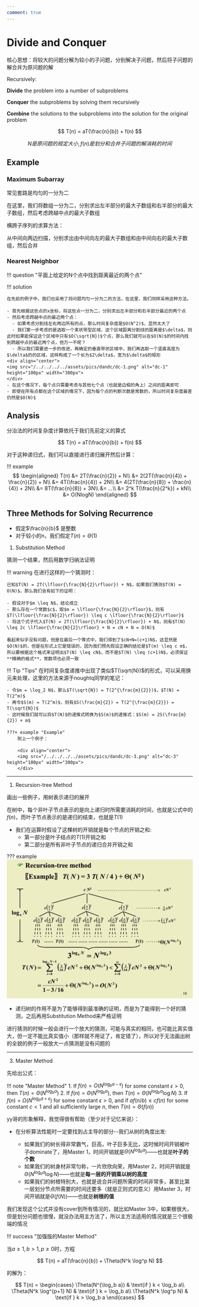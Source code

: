 ```yaml
---
comment: true
---
```


# Divide and Conquer

核心思想：将较大的问题分解为较小的子问题，分别解决子问题，然后将子问题的解合并为原问题的解

Recursively:

**Divide** the problem into a number of subproblems

**Conquer** the subproblems by solving them recursively

**Combine** the solutions to the subproblems into the solution for the original problem

$$
T(n) = aT(\frac{n}{b}) + f(n)
$$

$$
N 是原问题的规定大小, f(n) 是划分和合并子问题的解消耗的时间
$$

## Example

### Maximum Subarray

常见套路是均匀的一分为二

在这里，我们将数组一分为二，分别求出左半部分的最大子数组和右半部分的最大子数组，然后考虑跨越中点的最大子数组

横跨子序列的求算方法：

从中间向两边扫描，分别求出由中间向左的最大子数组和由中间向右的最大子数组，然后合并

### Nearest Neighbor

!!! question "平面上给定的N个点中找到距离最近的两个点"



!!! solution

	在先前的例子中，我们也采用了将问题均匀一分为二的方法，在这里，我们同样采用这种方法。

	- 首先根据这些点的x坐标，将这些点一分为二，分别求出左半部分和右半部分最近的两个点
	- 然后考虑跨越中点的最近两个点：
      - 如果考虑分割线左右两边所有的点，那么时间复杂度是$O(N^2)$，显然太大了
      - 我们第一步考虑的是选取一个束状带型区域，这个区域距离分割线的距离是$\delta$，则此时如果能保证这个区域中只有$O(\sqrt{N})$个点，那么我们就可以在$O(N)$的时间内找到跨越中点的最近两个点，但万一不呢？
      - 所以我们需要进一步的改进，再确定的垂直带状区域中，我们再选取一个竖直高度为$\delta$的的区域，这样构成了一个长为$2\delta$，宽为$\delta$的矩形
	<div align="center">
    <img src="/../../../../assets/pics/dandc/dc-1.png" alt="dc-1" height="100px" width="300px">
    </div>
    - 在这个情况下，每个点只需要考虑与其他七个点（也就是边框的角上）之间的距离即可
	- 即使在所有点都在这个区域的情况下，因为每个点的判断次数是常数的，所以时间复杂度最差仍然是$O(N)$



## Analysis

分治法的时间复杂度计算依托于我们先前定义的算式

$$
T(n) = aT(\frac{n}{b}) + f(n)
$$

对于这种递归式，我们可以直接进行递归展开然后计算：

!!! example
    $$
	\begin{aligned}
	T(n) &= 2T(\frac{n}{2}) + N\\
	&= 2(2T(\frac{n}{4}) + \frac{n}{2}) + N\\
	&= 4T(\frac{n}{4}) + 2N\\
	&= 4(2T(\frac{n}{8}) + \frac{n}{4}) + 2N\\
	&= 8T(\frac{n}{8}) + 3N\\
	&= ...\\
	&= 2^k T(\frac{n}{2^k}) + kN\\
	&= O(NlogN)
	\end{aligned}
	$$


## Three Methods for Solving Recurrence

- 假定$\frac{n}{b}$ 是整数
- 对于较小的n，我们假定$T(n) = \Theta(1)$

1. Substitution Method

猜测一个结果，然后用数学归纳法证明

!!! warning
	在进行这样的一个猜测时：

    已知$T(N) = 2T(\lfloor{\frac{N}{2}\rfloor}) + N$，如果我们猜测$T(N) = O(N)$，那么我们会有如下的证明：

	- 假设对于$m \leq N$，结论成立
	- 那么存在一个常数$c$，取$m = \lfloor{\frac{N}{2}\rfloor}$，则有$T(\lfloor{\frac{N}{2}\rfloor}) \leq c \lfloor{\frac{N}{2}\rfloor}$
	- 将这个式子代入$T(N) = 2T(\lfloor{\frac{N}{2}\rfloor}) + N$，则有$T(N) \leq 2c \lfloor{\frac{N}{2}\rfloor} + N = cN + N = O(N)$

	看起来似乎没有问题，但是在最后一个等式中，我们得到了$cN+N=(c+1)N$，这显然是$O(N)$的，但是在形式上它是错误的，因为我们预先假设正确的结论是$T(m) \leq c m$，所以要根据这个格式来证明出$T(N) \leq cN$，而不是$T(N) \leq (c+1)N$，必须保证**精确的格式**，常数项也必须一致

!!! Tip "Tips"
	在时间复杂度递推中出现了类似$T(\sqrt{N})$的形式，可以采用换元来处理，这里的方法来源于noughtq同学的笔记：
	
	- 令$m = \log_2 N$，那么$T(\sqrt{N}) = T(2^{\frac{m}{2}})$，$T(N) = T(2^m)$
	- 再令$S(m) = T(2^m)$，则有$S(\frac{m}{2}) = T(2^{\frac{m}{2}}) = T(\sqrt{N})$
	- 这时候我们就可以将$T(N)$的递推式转换为$S(m)$的递推式：$S(m) = 2S(\frac{m}{2}) + m$

	???+ example "Example"
	    附上一个例子：
        
		<div align="center">
		<img src="/../../../../assets/pics/dandc/dc-3.png" alt="dc-3" height="100px" width="300px">
		</div>

		






---
1. Recursion-tree Method



画出一些例子，用树表示递归的展开

在树中，每个非叶子节点表示的是向上递归时所需要消耗的时间，也就是公式中的$f(n)$，而叶子节点表示的是递归的结束，也就是$T(1)$

- 我们在运算时假设了这棵树的开销就是每个节点的开销之和:
  - 第一部分是叶子结点的$T(1)$开销之和
  - 第二部分是所有非叶子节点的递归合并开销之和

??? example
	![recursion-tree](/../../../../assets/pics/dandc/dc-2.png)

- 递归树的作用不是为了能够得到最准确的证明，而是为了能得到一个好的猜测，之后再用Substitution Method来严格证明

进行猜测的时候一般会进行一个放大的猜测，可能与真实的相同，也可能比真实值大，但一定不能比真实值小（那样就不用证了，肯定错了），所以对于无法画出树的全貌的例子一般放大一点猜测是没有问题的

----
3. Master Method

先给出公式：

!!! note "Master Method"
	1. If $f(n) = O(N^{\log_b a - \epsilon})$ for some constant $\epsilon > 0$, then $T(n) = \Theta(N^{\log_b a})$
	2. If $f(n) = \Theta(N^{\log_b a})$, then $T(n) = \Theta(N^{\log_b a} \log N)$
	3. If $f(n) = \Omega(N^{\log_b a + \epsilon})$ for some constant $\epsilon > 0$, and if $af(n/b) \leq cf(n)$ for some constant $c < 1$ and all sufficiently large $n$, then $T(n) = \Theta(f(n))$


yy哥的形象解释，我觉得很有帮助（至少对于记忆来说）：

- 在分析算法性能时一定要找到占主导的部分--我们从树的角度出发:
  
    - 如果我们的树长得非常霸气，巨高，叶子巨多无比，这时候时间开销被叶子dominate了，用Master 1，时间开销就是$\Theta (N^{\log_b a})$——也就是**叶子的个数**
    - 如果我们的树身材非常匀称，一片欣欣向荣，用Master 2，时间开销就是$\Theta (N^{\log_b a} \log N)$——也就是**每一层的开销乘以树的高度**
    - 如果我们的树根特别大，也就是说合并问题所需的时间非常多，甚至比第一层划分节点所需要的时间还要多（就是正则式的意义）用Master 3，时间开销就是$\Theta (f(N))$——也就是**树根的值**
  

我们发现这个公式并没有cover到所有情况的，就比如Master 3中，如果根很大，但是划分问题也很慢，就没办法用主方法了，所以主方法适用的情况就是三个很极端的情况

!!! success "加强版的Master Method"



当$a \geq 1, b > 1, p \geq 0$时，方程

$$
T(n) = aT(\frac{n}{b}) + \Theta(N^k \log^p N)
$$

的解为：

$$
T(n) = \begin{cases}
\Theta(N^{\log_b a}) & \text{if } k < \log_b a\\
\Theta(N^k \log^{p+1} N) & \text{if } k = \log_b a\\
\Theta(N^k \log^p N) & \text{if } k > \log_b a
\end{cases}
$$
	
